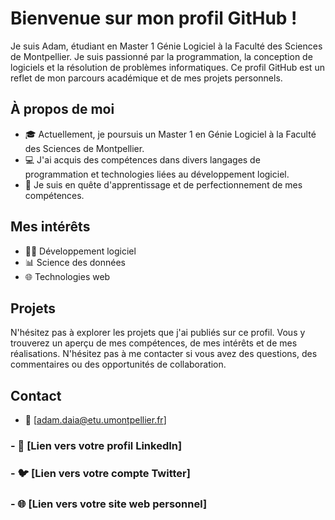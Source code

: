 # Bienvenue sur mon profil GitHub !

Je suis Adam, étudiant en Master 1 Génie Logiciel à la Faculté des Sciences de Montpellier. Je suis passionné par la programmation, la conception de logiciels et la résolution de problèmes informatiques. Ce profil GitHub est un reflet de mon parcours académique et de mes projets personnels.

## À propos de moi

- 🎓 Actuellement, je poursuis un Master 1 en Génie Logiciel à la Faculté des Sciences de Montpellier.
- 💻 J'ai acquis des compétences dans divers langages de programmation et technologies liées au développement logiciel.
- 🧐 Je suis  en quête d'apprentissage et de perfectionnement de mes compétences.

## Mes intérêts

- 👨‍💻 Développement logiciel
- 📊 Science des données
- 🌐 Technologies web

## Projets

N'hésitez pas à explorer les projets que j'ai publiés sur ce profil. Vous y trouverez un aperçu de mes compétences, de mes intérêts et de mes réalisations. N'hésitez pas à me contacter si vous avez des questions, des commentaires ou des opportunités de collaboration.

## Contact

- 📧 [adam.daia@etu.umontpellier.fr]
### - 💼 [Lien vers votre profil LinkedIn]
### - 🐦 [Lien vers votre compte Twitter]
### - 🌐 [Lien vers votre site web personnel]

